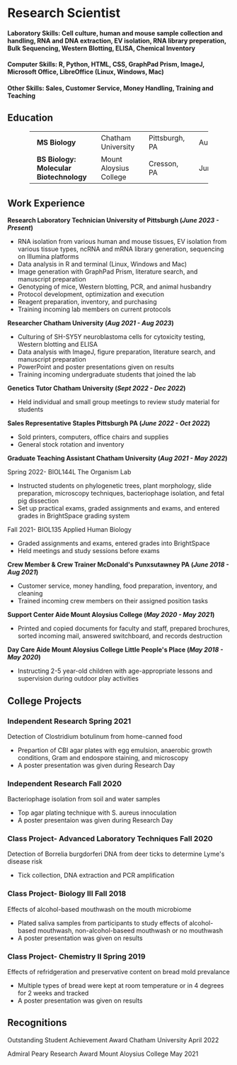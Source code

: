 
# Research Scientist

#### Laboratory Skills: Cell culture, human and mouse sample collection and handling, RNA and DNA extraction, EV isolation, RNA library preperation, Bulk Sequencing, Western Blotting, ELISA, Chemical Inventory

#### Computer Skills: R, Python, HTML, CSS, GraphPad Prism, ImageJ, Microsoft Office, LibreOffice (Linux, Windows, Mac)

#### Other Skills: Sales, Customer Service, Money Handling, Training and Teaching

## Education
<table style="margin: 0 auto; border-collapse: collapse; margin-bottom: 2em; width:80%;">
  <tr>
    <td style="padding: 4px 16px;"> <strong>MS Biology</strong></td>
    <td style="padding: 4px 16px;">Chatham University</td>
    <td style="padding: 4px 16px;">Pittsburgh, PA</td>
    <td style="padding: 4px 16px; white-space: nowrap;">Aug 2023</td>
  </tr>
  <tr>
    <td style="padding: 4px 16px;"> <strong>BS Biology: Molecular Biotechnology</strong></td>
    <td style="padding: 4px 16px;">Mount Aloysius College</td>
    <td style="padding: 4px 16px;">Cresson, PA</td>
    <td style="padding: 4px 16px; white-space: nowrap;">June 2021</td>
  </tr>
</table>

## Work Experience
**Research Laboratory Technician      University of Pittsburgh             (_June 2023 - Present_)**
- RNA isolation from various human and mouse tissues, EV isolation from various tissue types, ncRNA and mRNA library generation, sequencing on Illumina platforms
- Data analysis in R and terminal (Linux, Windows and Mac)
- Image generation with GraphPad Prism, literature search, and manuscript preparation
- Genotyping of mice, Western blotting, PCR, and animal husbandry
- Protocol development, optimization and execution
- Reagent preparation, inventory, and purchasing
- Training incoming lab members on current protocols

**Researcher                            Chatham University                 (_Aug 2021 - Aug 2023_)**
- Culturing of SH-SY5Y neuroblastoma cells for cytoxicity testing, Western blotting and ELISA
- Data analysis with ImageJ, figure preparation, literature search, and manuscript preparation
- PowerPoint and poster presentations given on results
- Training incoming undergraduate students that joined the lab

**Genetics Tutor                       Chatham University                  (_Sept 2022 - Dec 2022_)**
- Held individual and small group meetings to review study material for students

**Sales Representative                Staples Pittsburgh PA                (_June 2022 - Oct 2022_)**
- Sold printers, computers, office chairs and supplies
- General stock rotation and inventory

**Graduate Teaching Assistant           Chatham University                 (_Aug 2021 - May 2022_)**

Spring 2022-   BIOL144L   The Organism Lab
- Instructed students on phylogenetic trees, plant morphology, slide preparation, microscopy techniques, bacteriophage isolation, and fetal pig dissection
- Set up practical exams, graded assignments and exams, and entered grades in BrightSpace grading system

Fall 2021-     BIOL135  Applied Human Biology
- Graded assignments and exams, entered grades into BrightSpace
- Held meetings and study sessions before exams

**Crew Member & Crew Trainer       McDonald's Punxsutawney PA               (_June 2018 - Aug 2021_)**
- Customer service, money handling, food preparation, inventory, and cleaning
- Trained incoming crew members on their assigned position tasks

**Support Center Aide                Mount Aloysius College                 (_May 2020 - May 2021_)**
- Printed and copied documents for faculty and staff, prepared brochures, sorted incoming mail, answered switchboard, and records destruction

**Day Care Aide         Mount Aloysius College Little People's Place        (_May 2018 - May 2020_)**
- Instructing 2-5 year-old children with age-appropriate lessons and supervision during outdoor play activities


## College Projects
### Independent Research                                    Spring 2021
Detection of Clostridium botulinum from home-canned food
- Prepartion of CBI agar plates with egg emulsion, anaerobic growth conditions, Gram and endospore staining, and microscopy
- A poster presentation was given during Research Day 

### Independent Research                                     Fall 2020
Bacteriophage isolation from soil and water samples
- Top agar plating technique with S. aureus innoculation
- A poster presentaion was given during Research Day

### Class Project- Advanced Laboratory Techniques            Fall 2020
Detection of Borrelia burgdorferi DNA from deer ticks to determine Lyme's disease risk
- Tick collection, DNA extraction and PCR amplification

### Class Project- Biology III                               Fall 2018
Effects of alcohol-based mouthwash on the mouth microbiome
- Plated saliva samples from participants to study effects of alcohol-based mouthwash, non-alcohol-baseed mouthwash or no mouthwash
- A poster presentation was given on results

### Class Project- Chemistry II                             Spring 2019
Effects of refridgeration and preservative content on bread mold prevalance
- Multiple types of bread were kept at room temperature or in 4 degrees for 2 weeks and tracked
- A poster presentation was given on results

## Recognitions
Outstanding Student Achievement Award       Chatham University          April 2022

Admiral Peary Research Award                Mount Aloysius College       May 2021
